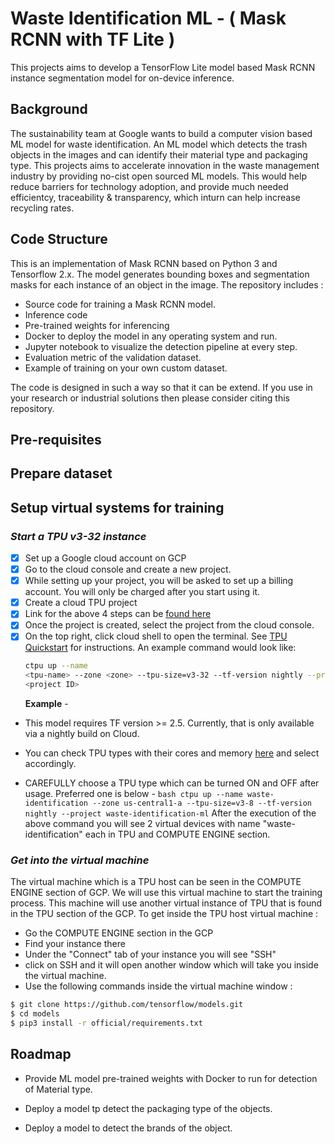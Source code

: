 # Waste Identification ML - ( Mask RCNN with TF Lite )

This projects aims to develop a TensorFlow Lite model based Mask RCNN instance
segmentation model for on-device inference.

## Background

The sustainability team at Google wants to build a computer vision based ML
model for waste identification. An ML model which detects the trash objects in
the images and can identify their material type and packaging type. This
projects aims to accelerate innovation in the waste management industry by
providing no-cist open sourced ML models. This would help reduce barriers for
technology adoption, and provide much needed efficientcy, traceability &
transparency, which inturn can help increase recycling rates.

## Code Structure
This is an implementation of Mask RCNN based on Python 3 and Tensorflow 2.x. The
model generates bounding boxes and segmentation masks for each instance of an
object in the image. The repository includes :

* Source code for training a Mask RCNN model.
* Inference code
* Pre-trained weights for inferencing
* Docker to deploy the model in any operating system and run.
* Jupyter notebook to visualize the detection pipeline at every step.
* Evaluation metric of the validation dataset.
* Example of training on your own custom dataset.

The code is designed in such a way so that it can be extend. If you use in your
research or industrial solutions then please consider citing this repository.

## Pre-requisites

## Prepare dataset

## Setup virtual systems for training

### ***Start a TPU v3-32 instance***

-   [x] Set up a Google cloud account on GCP
-   [x] Go to the cloud console and create a new project.
-   [x] While setting up your project, you will be asked to set up a billing
    account. You will only be charged after you start using it.
-   [x] Create a cloud TPU project
-   [x] Link for the above 4 steps can be
    [found here](https://cloud.google.com/tpu/docs/setup-gcp-account)
-   [x] Once the project is created, select the project from the cloud console.
-   [x] On the top right, click cloud shell to open the terminal. See
    [TPU Quickstart](https://cloud.google.com/tpu/docs/quick-starts) for
    instructions.
    An example command would look like:
    ```bash
    ctpu up --name
    <tpu-name> --zone <zone> --tpu-size=v3-32 --tf-version nightly --project
    <project ID>
    ```
    **Example** -

-   This model requires TF version >= 2.5. Currently, that is only available via
    a nightly build on Cloud.

-   You can check TPU types with their cores and memory
    [here](https://cloud.google.com/tpu/docs/types-zones#tpu-vm) and select
    accordingly.

-   CAREFULLY choose a TPU type which can be turned ON and OFF after usage.
    Preferred one is below - `bash ctpu up --name waste-identification --zone
    us-central1-a --tpu-size=v3-8 --tf-version nightly --project
    waste-identification-ml` After the execution of the above command you will
    see 2 virtual devices with name "waste-identification" each in TPU and
    COMPUTE ENGINE section.

### ***Get into the virtual machine***

The virtual machine which is a TPU host can be seen in the COMPUTE ENGINE
section of GCP. We will use this virtual machine to start the training process.
This machine will use another virtual instance of TPU that is found in the TPU
section of the GCP. To get inside the TPU host virtual machine :

-   Go the COMPUTE ENGINE section in the GCP
-   Find your instance there
-   Under the "Connect" tab of your instance you will see "SSH"
-   click on SSH and it will open another window which will take you inside the
    virtual machine.
-   Use the following commands inside the virtual machine window :

```bash
$ git clone https://github.com/tensorflow/models.git
$ cd models
$ pip3 install -r official/requirements.txt
```

## Roadmap

-   Provide ML model pre-trained weights with Docker to run for detection of
    Material type.

-   Deploy a model tp detect the packaging type of the objects.

-   Deploy a model to detect the brands of the object.
